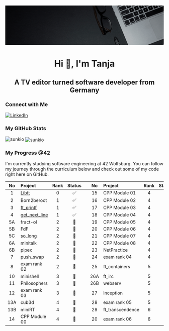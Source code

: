 [![](https://raw.githubusercontent.com/Sunkio/Sunkio/main/Tanja-Schmidt-Software-Developer_github-banner_animated.gif)](https://www.linkedin.com/in/tanja-schmidt-667a36122/)

<h1 align="center">Hi 👋, I'm Tanja</h1>
<h2 align="center">A TV editor turned software developer from Germany</h2>

<h3 align="left">Connect with Me</h3>

[![LinkedIn](https://img.shields.io/badge/-LinkedIn-0e76a8?style=flat-square&logo=linkedin&logoColor=white)](https://www.linkedin.com/in/tanja-schmidt-667a36122/)
<!-- [![Docker Hub](https://img.shields.io/badge/-Docker%20Hub-0db7ed?style=flat-square&logo=docker&logoColor=white)](https://hub.docker.com/u/) -->
<!-- [![Personal Website](https://img.shields.io/badge/-Personal%20Website-f8f8fa?style=flat-square)](https://tanjasportfolio.com) -->

<h3 align="left">My GitHub Stats</h3>

<p><img align="left" src="https://github-readme-stats.vercel.app/api/top-langs?username=sunkio&show_icons=true&locale=en&layout=compact" alt="sunkio" /></p>

<p>&nbsp;<img align="center" src="https://github-readme-stats.vercel.app/api?username=sunkio&show_icons=true&locale=en" alt="sunkio" /></p>

<!-- <p><img align="center" src="https://github-readme-streak-stats.herokuapp.com/?user=sunkio&" alt="sunkio" /></p> -->

<h3 align="left">My Progress @42</h3>

<p>I'm currently studying software engineering at 42 Wolfsburg. You can follow my journey through the curriculum below and check out some of my code right here on GitHub.</p>

| No  | Project                             | Rank | Status |   | No  | Project          | Rank | Status |
| :-: | :---------------------------------  |:--:  | :----: | - | :-: | :--------------- | :--: |:----:  |
| 1   | [Libft](../../../42_libft)          |  0   |   ✅   |   | 15  | CPP Module 01    |  4   |  🔵    |
| 2   | Born2beroot								          |  1   |   ✅   |   | 16  | CPP Module 02    |  4   |  🔵    |
| 3   | [ft_printf](../../../42_ft_printf)  |  1   |   ✅   |   | 17  | CPP Module 03    |  4   |  🔵    |
| 4   | [get_next_line](../../../42_gnl) 	  |  1   |   ✅   |   | 18  | CPP Module 04    |  4   |  🔵    |
| 5A  | fract-ol                            |  2	 |   🔵   |   | 19  | CPP Module 05    |  4   |  🔵    |
| 5B  | FdF									                |  2   |   🔵   |   | 20  | CPP Module 06    |  4   |  🔵    |
| 5C  | so_long								              |  2	 |   🔵   |   | 21  | CPP Module 07    |  4   |  🔵    |
| 6A  | minitalk                            |  2   |   🔶   |   | 22  | CPP Module 08    |  4   |  🔵    |
| 6B  | pipex      							            |  2	 |   🔵   |   | 23  | NetPractice      |  4   |  🔵    |
| 7   | push_swap	                          |  2	 |	 🔵   |   | 24  | exam rank 04     |  4   |  🔵    |
| 8   | exam rank 02							          |  2   |   🔶   |   | 25  | ft_containers    |  5   |  🔵    |
| 10  | minishell			 					            |  3	 |   🔵   |   | 26A | ft_irc           |  5   |  🔵    |
| 11  | Philosophers                        |  3   |   🔵   |   | 26B | webserv          |  5   |  🔵    |
| 12  | exam rank 03                        |  3   |   🔵   |   | 27  | Inception        |  5   |  🔵    |
| 13A | cub3d 	 	                          |  4   |   🔵   |   | 28  | exam rank 05     |  5   |  🔵    |
| 13B | miniRT                              |  4   |   🔵   |   | 29  | ft_transcendence |  6   |  🔵    |
| 14  | CPP Module 00                       |  4   |   🔵   |   | 20  | exam rank 06     |  6   |  🔵    |


<!--
**Sunkio/Sunkio** is a ✨ _special_ ✨ repository because its `README.md` (this file) appears on your GitHub profile.

Here are some ideas to get you started:

- 🔭 I’m currently working on ...
- 🌱 I’m currently learning ...
- 👯 I’m looking to collaborate on ...
- 🤔 I’m looking for help with ...
- 💬 Ask me about ...
- 📫 How to reach me: ...
- 😄 Pronouns: ...
- ⚡ Fun fact: ...
-->
